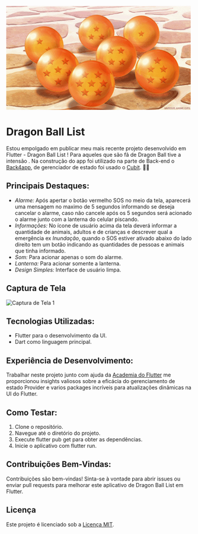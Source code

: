 ![alt text](image.png)

# Dragon Ball List

Estou empolgado em publicar meu mais recente projeto desenvolvido em Flutter - Dragon Ball List !
Para aqueles que são fã de Dragon Ball tive a intensão . Na construção do app foi utilizado na parte de Back-end o [Back4app](https://blog.back4app.com/pt/o-que-e-o-backend-como-servico/), de gerenciador de estado foi usado o [Cubit](https://blog.flutterando.com.br/cubit-uma-solu%C3%A7%C3%A3o-simples-para-ger%C3%AAncia-de-estado-no-flutter-c8f594e618fc). 📱💪

## Principais Destaques:

- _Alarme:_ Após apertar o botão vermelho SOS no meio da tela, aparecerá uma mensagem no maximo de 5 segundos informando se deseja cancelar o alarme, caso não cancele após os 5 segundos será acionado o alarme junto com a lanterna do celular piscando.
- _Informações:_ No ícone de usuário acima da tela deverá informar a quantidade de animais, adultos e de crianças e descrever qual a emergência ex _Inundação_, quando o SOS estiver ativado abaixo do lado direito tem um botão indicando as quantidades de pessoas e animais que tinha informado.
- _Som:_ Para acionar apenas o som do alarme.
- _Lanterna:_ Para acionar somente a lanterna.
- _Design Simples:_ Interface de usuário limpa.

## Captura de Tela

![Captura de Tela 1](assets/gifs/Captura%20App%20SOS.gif)

## Tecnologias Utilizadas:

- Flutter para o desenvolvimento da UI.
- Dart como linguagem principal.

## Experiência de Desenvolvimento:

Trabalhar neste projeto junto com ajuda da [Academia do Flutter](https://novo.academiadoflutter.com.br/) me proporcionou insights valiosos sobre a eficácia do gerenciamento de estado Provider e varios packages incríveis para atualizações dinâmicas na UI do Flutter.

## Como Testar:

1. Clone o repositório.
2. Navegue até o diretório do projeto.
3. Execute flutter pub get para obter as dependências.
4. Inicie o aplicativo com flutter run.

## Contribuições Bem-Vindas:

Contribuições são bem-vindas! Sinta-se à vontade para abrir issues ou enviar pull requests para melhorar este aplicativo de Dragon Ball List em Flutter.

## Licença

Este projeto é licenciado sob a [Licença MIT](LICENSE).
